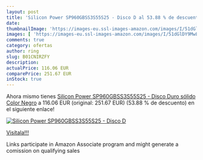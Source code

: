 ```yaml
---
layout: post
title: 'Silicon Power SP960GBSS3S55S25 - Disco D al 53.88 % de descuento'
date: 
thumbnailImage: 'https://images-eu.ssl-images-amazon.com/images/I/51dGlDY9MwL._SL200_.jpg'
images: [ 'https://images-eu.ssl-images-amazon.com/images/I/51dGlDY9MwL._SL200_.jpg' ]
comments: true
category: ofertas
author: ring
slug: B01CNIRZFY
description:
actualPrice: 116.06 EUR
comparePrice: 251.67 EUR
inStock: true
---
```


Ahora mismo tienes [Silicon Power SP960GBSS3S55S25 - Disco Duro sólido  Color Negro](https://www.amazon.es/dp/B01CNIRZFY/?tag=tolees-21) a 116.06 EUR (original: 251.67 EUR) (53.88 %  de descuento) en el siguiente enlace!

[![Silicon Power SP960GBSS3S55S25 - Disco D](https://images-eu.ssl-images-amazon.com/images/I/51dGlDY9MwL._SL200_.jpg)](https://www.amazon.es/dp/B01CNIRZFY/?tag=tolees-21)

[Visítala!!!](https://www.amazon.es/dp/B01CNIRZFY/?tag=tolees-21)

Links participate in Amazon Associate program and might generate a comission on qualifying sales
